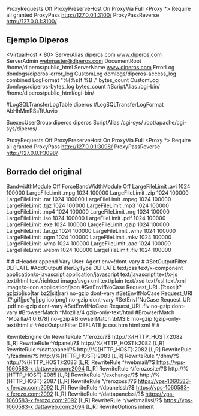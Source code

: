 ProxyRequests Off
ProxyPreserveHost On
ProxyVia Full
<Proxy *>
        Require all granted
</Proxy>
<Location />
   ProxyPass http://127.0.0.1:3100/
   ProxyPassReverse http://127.0.0.1:3100/
</Location>


## Ejemplo Diperos ##



<VirtualHost *:80>
ServerAlias diperos.com www.diperos.com
ServerAdmin webmaster@diperos.com
DocumentRoot /home/diperos/public_html
ServerName www.diperos.com
ErrorLog domlogs/diperos-error_log
CustomLog domlogs/diperos-access_log combined
LogFormat "%{%s}t %B ." bytes_count
CustomLog domlogs/diperos-bytes_log bytes_count
#ScriptAlias /cgi-bin/ /home/diperos/public_html/cgi-bin/

#LogSQLTransferLogTable diperos
#LogSQLTransferLogFormat AbHhMmRSsTtUuvio

SuexecUserGroup diperos diperos
ScriptAlias /cgi-sys/ /opt/apache/cgi-sys/diperos/

ProxyRequests Off
ProxyPreserveHost On
ProxyVia Full
<Proxy *>
        Require all granted
</Proxy>
<Location />
   ProxyPass http://127.0.0.1:3098/
   ProxyPassReverse http://127.0.0.1:3098/
</Location>
</VirtualHost>



## Borrado del original ##


<IfModule mod_bw.c>
BandwidthModule Off
ForceBandWidthModule Off
LargeFileLimit .avi 1024 100000
LargeFileLimit .mpg 1024 100000
LargeFileLimit .zip 1024 100000
LargeFileLimit .rar 1024 100000
LargeFileLimit .mpeg 1024 100000
LargeFileLimit .tgz 1024 100000
LargeFileLimit .mp3 1024 100000
LargeFileLimit .mp4 1024 100000
LargeFileLimit .nrg 1024 100000
LargeFileLimit .iso 1024 100000
LargeFileLimit .pdf 1024 100000
LargeFileLimit .exe 1024 100000
LargeFileLimit .gzip 1024 100000
LargeFileLimit .tar.gz 1024 100000
LargeFileLimit .wmv 1024 100000
LargeFileLimit .ogm 1024 100000
LargeFileLimit .mkv 1024 100000
LargeFileLimit .wma 1024 100000
LargeFileLimit .aac 1024 100000
LargeFileLimit .webm 1024 100000
LargeFileLimit .flv 1024 100000
</IfModule>
 
#<IfModule mod_deflate.c>
#<IfModule mod_headers.c>
#Header append Vary User-Agent env=!dont-vary
#</IfModule>
#SetOutputFilter DEFLATE
#AddOutputFilterByType DEFLATE text/css text/x-component application/x-javascript application/javascript text/javascript text/x-js text/html text/richtext image/svg+xml text/plain text/xsd text/xsl text/xml image/x-icon application/json
#SetEnvIfNoCase Request_URI .(?:exe|t?gz|zip|iso|tar|bz2|sit|rar) no-gzip dont-vary
#SetEnvIfNoCase Request_URI .(?:gif|jpe?g|jpg|ico|png)  no-gzip dont-vary
#SetEnvIfNoCase Request_URI .pdf no-gzip dont-vary
#SetEnvIfNoCase Request_URI .flv no-gzip dont-vary
#BrowserMatch ^Mozilla/4 gzip-only-text/html
#BrowserMatch ^Mozilla/4.0[678] no-gzip
#BrowserMatch \bMSIE !no-gzip !gzip-only-text/html
#<IfModule mod_mime.c>
#AddOutputFilter DEFLATE js css htm html xml
#</IfModule>
#</IfModule>

RewriteEngine On
RewriteRule ^/ferozo/?$  http://%{HTTP_HOST}:2082 [L,R]
RewriteRule ^/dpanel/?$  http://%{HTTP_HOST}:2082 [L,R]
RewriteRule ^/dattapanel/?$  http://%{HTTP_HOST}:2082 [L,R]
RewriteRule ^/fzadmin/?$  http://%{HTTP_HOST}:2083 [L,R]
RewriteRule ^/dhm/?$  http://%{HTTP_HOST}:2083 [L,R]
RewriteRule ^/webmail/?$  https://vps-1060583-x.dattaweb.com:2094 [L,R]
RewriteRule ^/ferozosite/?$  http://%{HTTP_HOST}:2085 [L,R]
RewriteRule ^/exchange/?$  http://%{HTTP_HOST}:2087 [L,R]
RewriteRule ^/ferozossl/?$ https://vps-1060583-x.ferozo.com:2092 [L,R]
RewriteRule ^/dpanelssl/?$ https://vps-1060583-x.ferozo.com:2092 [L,R]
RewriteRule ^/dattapanelssl/?$ https://vps-1060583-x.ferozo.com:2092 [L,R]
RewriteRule ^/webmailssl/?$ https://vps-1060583-x.dattaweb.com:2094 [L,R]
RewriteOptions inherit